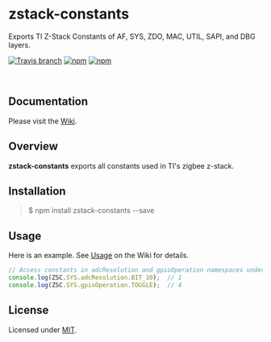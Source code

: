 # zstack-constants
Exports TI Z-Stack Constants of AF, SYS, ZDO, MAC, UTIL, SAPI, and DBG layers.  

[![Travis branch](https://img.shields.io/travis/zigbeer/zstack-constants/master.svg?maxAge=2592000)](https://travis-ci.org/zigbeer/zstack-constants)
[![npm](https://img.shields.io/npm/v/zstack-constants.svg?maxAge=2592000)](https://www.npmjs.com/package/zstack-constants)
[![npm](https://img.shields.io/npm/l/zstack-constants.svg?maxAge=2592000)](https://www.npmjs.com/package/zstack-constants)

<br />
  
## Documentation  

Please visit the [Wiki](https://github.com/zigbeer/zstack-constants/wiki).  


## Overview  

**zstack-constants** exports all constants used in TI's zigbee z-stack.  
  

## Installation  

> $ npm install zstack-constants --save
  
## Usage  

Here is an example. See [Usage](https://github.com/zigbeer/zstack-constants/wiki#Usage) on the Wiki for details.  


```js
// Access constants in adcResolution and gpioOperation namespaces under SYS layer
console.log(ZSC.SYS.adcResolution.BIT_10);  // 1
console.log(ZSC.SYS.gpioOperation.TOGGLE);  // 4
```

## License  

Licensed under [MIT](https://github.com/zigbeer/zstack-constants/blob/master/LICENSE).

